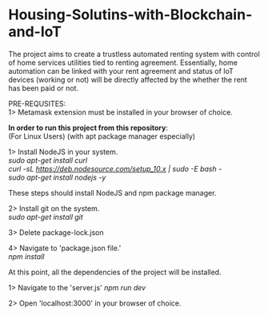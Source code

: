 # Housing-Solutins-with-Blockchain-and-IoT
The project aims to create a trustless automated renting system with control of home services utilities tied to renting agreement. Essentially, home automation can be linked with your rent agreement and status of IoT devices (working or not) will be directly affected by the whether the rent has been paid or not.

PRE-REQUSITES:<br>
1> Metamask extension must be installed in your browser of choice. <br>

<b>In order to run this project from this repository</b>: <br>
(For Linux Users) (with apt package manager especially)

1> Install NodeJS in your system. <br>
  <i>
   sudo apt-get install curl <br>
   curl -sL https://deb.nodesource.com/setup_10.x | sudo -E bash - <br>
   sudo apt-get install nodejs -y <br>
  </i>
   
   These steps should install NodeJS and npm package manager.<br>
   
 2> Install git on the system.<br>
    <i>sudo apt-get install git</i><br>
    
 3> Delete package-lock.json
 
 4> Navigate to 'package.json file.' <br>
    <i>npm install</i>
 
 At this point, all the dependencies of the project will be installed.<br>
 
 1> Navigate to the 'server.js'
    <i>npm run dev</i><br>
    
 2> Open 'localhost:3000' in your browser of choice.
